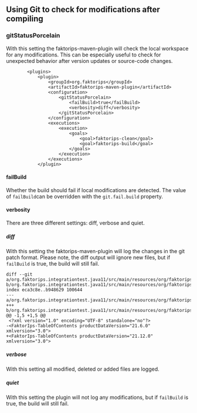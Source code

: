 ## Using Git to check for modifications after compiling

### gitStatusPorcelain

With this setting the faktorips-maven-plugin will check the local workspace for any modifications. This can be especially useful to check for unexpected behavior after version updates or source-code changes.


```
        <plugins>
            <plugin>
                <groupId>org.faktorips</groupId>
                <artifactId>faktorips-maven-plugin</artifactId>
                <configuration>
                    <gitStatusPorcelain>
                        <failBuild>true</failBuild>
                        <verbosity>diff</verbosity>
                    </gitStatusPorcelain>
                </configuration>
                <executions>
                    <execution>
                        <goals>
                            <goal>faktorips-clean</goal>
                            <goal>faktorips-build</goal>
                        </goals>
                    </execution>
                </executions>
            </plugin>
```

#### failBuild

Whether the build should fail if local modifications are detected. The value of `failBuild`can be overridden with the `git.fail.build` property.

#### verbosity

There are three different settings: diff, verbose and quiet.

##### diff

With this setting the faktorips-maven-plugin will log the changes in the git patch format. Please note, the diff output will ignore new files, but if `failBuild` is true, the build will still fail.

```
diff --git a/org.faktorips.integrationtest.java11/src/main/resources/org/faktorips/integrationtest/internal/toc/toc.xml b/org.faktorips.integrationtest.java11/src/main/resources/org/faktorips/integrationtest/internal/toc/toc.xml
index eca3c8e..b948629 100644
--- a/org.faktorips.integrationtest.java11/src/main/resources/org/faktorips/integrationtest/internal/toc/toc.xml
+++ b/org.faktorips.integrationtest.java11/src/main/resources/org/faktorips/integrationtest/internal/toc/toc.xml
@@ -1,5 +1,5 @@
 <?xml version="1.0" encoding="UTF-8" standalone="no"?>
-<FaktorIps-TableOfContents productDataVersion="21.6.0" xmlversion="3.0">
+<FaktorIps-TableOfContents productDataVersion="21.12.0" xmlversion="3.0">
```
##### verbose

With this setting all modified, deleted or added files are logged.

##### quiet

With this setting the plugin will not log any modifications, but if `failBuild` is true, the build will still fail.


